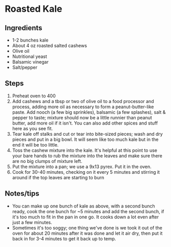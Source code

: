 # Roasted Kale

## Ingredients

- 1-2 bunches kale
- About 4 oz roasted salted cashews
- Olive oil
- Nutritional yeast
- Balsamic vinegar
- Salt/pepper

## Steps

1. Preheat oven to 400
1. Add cashews and a tbsp or two of olive oil to a food processor and process, adding more oil as necessary to form a peanut-butter-like paste. Add nooch (a few big sprinkles), balsamic (a few splashes), salt & pepper to taste; mixture should now be a little runnier than peanut butter, add more oil if it isn't. You can also add other spices and stuff here as you see fit.
1. Tear kale off stalks and cut or tear into bite-sized pieces; wash and dry pieces and put in a big bowl. It will seem like too much kale but in the end it will be too little.
1. Toss the cashew mixture into the kale. It's helpful at this point to use your bare hands to rub the mixture into the leaves and make sure there are no big clumps of mixture left.
1. Put the mixture into a pan; we use a 9x13 pyrex. Put it in the oven.
1. Cook for 30-40 minutes, checking on it every 5 minutes and stirring it around if the top leaves are starting to burn

## Notes/tips

- You can make up one bunch of kale as above, with a second bunch ready, cook the one bunch for ~5 minutes and add the second bunch, if it's too much to fit in the pan in one go. It cooks down a lot even after just a few minutes.
- Sometimes it's too soggy; one thing we've done is we took it out of the oven for about 20 minutes after it was done and let it air dry, then put it back in for 3-4 minutes to get it back up to temp.

